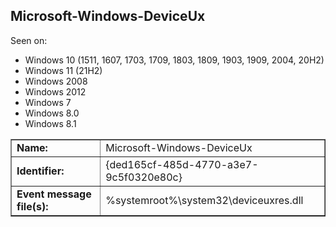 ## Microsoft-Windows-DeviceUx

Seen on:
* Windows 10 (1511, 1607, 1703, 1709, 1803, 1809, 1903, 1909, 2004, 20H2)
* Windows 11 (21H2)
* Windows 2008
* Windows 2012
* Windows 7
* Windows 8.0
* Windows 8.1

<table border="1" class="docutils">
  <tbody>
    <tr>
      <td><b>Name:</b></td>
      <td>Microsoft-Windows-DeviceUx</td>
    </tr>
    <tr>
      <td><b>Identifier:</b></td>
      <td>{ded165cf-485d-4770-a3e7-9c5f0320e80c}</td>
    </tr>
    <tr>
      <td><b>Event message file(s):</b></td>
      <td>%systemroot%\system32\deviceuxres.dll</td>
    </tr>
  </tbody>
</table>

&nbsp;


